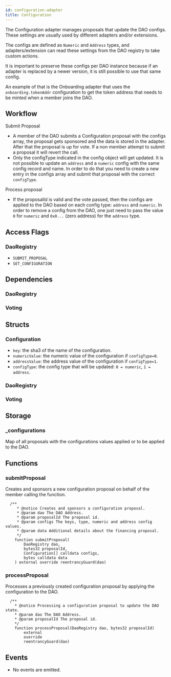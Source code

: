 ```yaml
---
id: configuration-adapter
title: Configuration
---
```


The Configuration adapter manages proposals that update the DAO configs. These settings are usually used by different adapters and/or extensions.

The configs are defined as `Numeric` and `Address` types, and adapters/extension can read these settings from the DAO registry to take custom actions.

It is important to preserve these configs per DAO instance because if an adapter is replaced by a newer version, it is still possible to use that same config.

An example of that is the Onboarding adapter that uses the `onboarding.tokenAddr` configuration to get the token address that needs to be minted when a member joins the DAO.

## Workflow

Submit Proposal

- A member of the DAO submits a Configuration proposal with the configs array, the proposal gets sponsored and the data is stored in the adapter. After that the proposal is up for vote. If a non member attempt to submit a proposal it will revert the call.
- Only the configType indicated in the config object will get updated. It is not possible to update an `address` and a `numeric` config with the same config record and name. In order to do that you need to create a new entry in the configs array and submit that proposal with the correct `configType`.

Process proposal

- If the proposalId is valid and the vote passed, then the configs are applied to the DAO based on each config type: `address` and `numeric`. In order to remove a config from the DAO, one just need to pass the value `0` for `numeric` and `0x0...` (zero address) for the `address` type.

## Access Flags

### DaoRegistry

- `SUBMIT_PROPOSAL`
- `SET_CONFIGURATION`

## Dependencies

### DaoRegistry

### Voting

## Structs

### Configuration

- `key`: the sha3 of the name of the configuration.
- `numericValue`: the numeric value of the configuration if `configType=0`.
- `addressValue`: the address value of the configuration if `configType=1`.
- `configType`: the config type that will be updated: `0 = numeric`, `1 = address`.

### DaoRegistry

### Voting

## Storage

### \_configurations

Map of all proposals with the configurations values applied or to be applied to the DAO.

## Functions

### submitProposal

Creates and sponsors a new configuration proposal on behalf of the member calling the function.

```solidity
  /**
     * @notice Creates and sponsors a configuration proposal.
     * @param dao The DAO Address.
     * @param proposalId The proposal id.
     * @param configs The keys, type, numeric and address config values.
     * @param data Additional details about the financing proposal.
     */
    function submitProposal(
        DaoRegistry dao,
        bytes32 proposalId,
        Configuration[] calldata configs,
        bytes calldata data
    ) external override reentrancyGuard(dao)

```

### processProposal

Processes a previously created configuration proposal by applying the configuration to the DAO.

```solidity
  /**
    * @notice Processing a configuration proposal to update the DAO state.
    * @param dao The DAO Address.
    * @param proposalId The proposal id.
    */
    function processProposal(DaoRegistry dao, bytes32 proposalId)
        external
        override
        reentrancyGuard(dao)
```

## Events

- No events are emitted.
